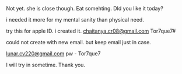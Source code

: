 Not yet. she is close though.
Eat somehting. DId you like it today?

i needed it more for my mental sanity than physical need. 

try this for apple ID. i created it. 
chaitanya.cr08@gmail.com
Tor7que7#

could not create with new email. 
but keep email just in case.

lunar.cv220@gmail.com
pw - Tor7que7


I will try in sometime. Thank you.
